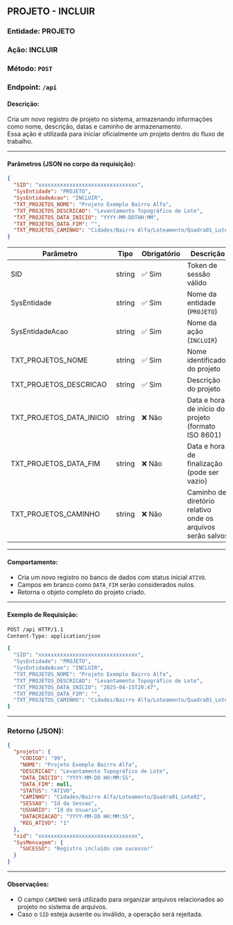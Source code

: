 ## PROJETO - INCLUIR

### Entidade: PROJETO  
### Ação: INCLUIR  
### Método: `POST`  
### Endpoint: `/api`

#### Descrição:
Cria um novo registro de projeto no sistema, armazenando informações como nome, descrição, datas e caminho de armazenamento.  
Essa ação é utilizada para iniciar oficialmente um projeto dentro do fluxo de trabalho.

---

#### Parâmetros (JSON no corpo da requisição):

```json
{
  "SID": "xxxxxxxxxxxxxxxxxxxxxxxxxxxxxxxx",
  "SysEntidade": "PROJETO",
  "SysEntidadeAcao": "INCLUIR",
  "TXT_PROJETOS_NOME": "Projeto Exemplo Bairro Alfa",
  "TXT_PROJETOS_DESCRICAO": "Levantamento Topográfico de Lote",
  "TXT_PROJETOS_DATA_INICIO": "YYYY-MM-DDTHH:MM",
  "TXT_PROJETOS_DATA_FIM": "",
  "TXT_PROJETOS_CAMINHO": "Cidades/Bairro Alfa/Loteamento/Quadra01_Lote02"
}
```

| Parâmetro                  | Tipo     | Obrigatório | Descrição                                              |
|----------------------------|----------|-------------|----------------------------------------------------------|
| SID                        | string   | ✅ Sim      | Token de sessão válido                                  |
| SysEntidade                | string   | ✅ Sim      | Nome da entidade (`PROJETO`)                            |
| SysEntidadeAcao            | string   | ✅ Sim      | Nome da ação (`INCLUIR`)                                |
| TXT_PROJETOS_NOME          | string   | ✅ Sim      | Nome identificador do projeto                           |
| TXT_PROJETOS_DESCRICAO     | string   | ✅ Sim      | Descrição do projeto                                    |
| TXT_PROJETOS_DATA_INICIO   | string   | ❌ Não      | Data e hora de início do projeto (formato ISO 8601)     |
| TXT_PROJETOS_DATA_FIM      | string   | ❌ Não      | Data e hora de finalização (pode ser vazio)             |
| TXT_PROJETOS_CAMINHO       | string   | ❌ Não      | Caminho de diretório relativo onde os arquivos serão salvos |

---

#### Comportamento:

- Cria um novo registro no banco de dados com status inicial `ATIVO`.
- Campos em branco como `DATA_FIM` serão considerados nulos.
- Retorna o objeto completo do projeto criado.

---

#### Exemplo de Requisição:

```bash
POST /api HTTP/1.1
Content-Type: application/json

{
  "SID": "xxxxxxxxxxxxxxxxxxxxxxxxxxxxxxxx",
  "SysEntidade": "PROJETO",
  "SysEntidadeAcao": "INCLUIR",
  "TXT_PROJETOS_NOME": "Projeto Exemplo Bairro Alfa",
  "TXT_PROJETOS_DESCRICAO": "Levantamento Topográfico de Lote",
  "TXT_PROJETOS_DATA_INICIO": "2025-04-15T20:47",
  "TXT_PROJETOS_DATA_FIM": "",
  "TXT_PROJETOS_CAMINHO": "Cidades/Bairro Alfa/Loteamento/Quadra01_Lote02"
}
```

---

### Retorno (JSON):

```json
{
  "projeto": {
    "CODIGO": "99",
    "NOME": "Projeto Exemplo Bairro Alfa",
    "DESCRICAO": "Levantamento Topográfico de Lote",
    "DATA_INICIO": "YYYY-MM-DD HH:MM:SS",
    "DATA_FIM": null,
    "STATUS": "ATIVO",
    "CAMINHO": "Cidades/Bairro Alfa/Loteamento/Quadra01_Lote02",
    "SESSAO": "Id da Sessao",
    "USUARIO": "Id do Usuario",
    "DATACRIACAO": "YYYY-MM-DD HH:MM:SS",
    "REG_ATIVO": "1"
  },
  "sid": "xxxxxxxxxxxxxxxxxxxxxxxxxxxxxxxx",
  "SysMensagem": {
    "SUCESSO": "Registro incluído com sucesso!"
  }
}
```

---

#### Observações:

- O campo `CAMINHO` será utilizado para organizar arquivos relacionados ao projeto no sistema de arquivos.
- Caso o `SID` esteja ausente ou inválido, a operação será rejeitada.
